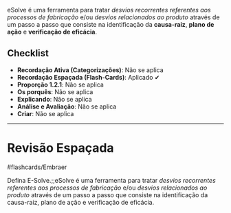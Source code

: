 eSolve é uma ferramenta para tratar *desvios recorrentes referentes aos processos de fabricação* e/ou *desvios relacionados ao produto* através de um passo a passo que consiste na identificação da **causa-raiz**, **plano de ação** e **verificação de eficácia**.
## Checklist
- **Recordação Ativa (Categorizações)**: Não se aplica 
- **Recordação Espaçada (Flash-Cards)**: Aplicado ✔
- **Proporção 1.2.1**: Não se aplica
- **Os porquês**: Não se aplica
- **Explicando**: Não se aplica
- **Análise e Avaliação**: Não se aplica
- **Criar**: Não se aplica

---
# Revisão Espaçada
#flashcards/Embraer

Defina E-Solve.;;eSolve é uma ferramenta para tratar *desvios recorrentes referentes aos processos de fabricação* e/ou *desvios relacionados ao produto* através de um passo a passo que consiste na identificação da causa-raiz, plano de ação e verificação de eficácia.
<!--SR:!2024-10-30,1,170-->